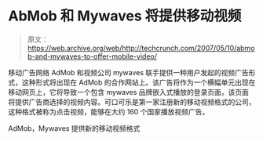 # AbMob 和 Mywaves 将提供移动视频

> 原文：<https://web.archive.org/web/http://techcrunch.com/2007/05/10/abmob-and-mywaves-to-offer-mobile-video/>

移动广告网络 AdMob 和视频公司 mywaves 联手提供一种用户发起的视频广告形式，这种形式将出现在 AdMob 的合作网站上。该广告将作为一个横幅单元出现在移动网页上，它将导致一个包含 mywaves 品牌嵌入式播放的登录页面，该页面将提供广告商选择的视频内容。可口可乐是第一家注册新的移动视频格式的公司，这种格式被称为点击视频，能够在大约 160 个国家播放视频广告。

AdMob，Mywaves 提供新的移动视频格式